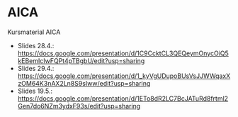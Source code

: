 # AICA
Kursmaterial AICA

* Slides 28.4.: https://docs.google.com/presentation/d/1C9CcktCL3QEQeymOnycOiQ5kEBemIcIwFQPt4pTBgbU/edit?usp=sharing
* Slides 29.4.: https://docs.google.com/presentation/d/1_kyVgUDupoBUsVsJJWWqaxXzOM64K3nAX2Ln8S9sIww/edit?usp=sharing
* Slides 19.5.: https://docs.google.com/presentation/d/1ETo8dR2LC7BcJATuRd8frtml2Gen7do6NZm3ydxF93s/edit?usp=sharing
